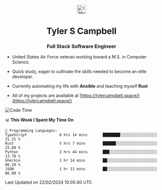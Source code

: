 <p align="center">
<a href="https://www.linkedin.com/in/t36campbell" target="blank"><img align="center" src="https://ik.imagekit.io/t36campbell/Portfolio/linkedin.png.original_m8bbGgPh6.png" alt="t36campbell" height="30" width="30" /></a>
</p>
<h1 align="center">Tyler S Campbell</h1>
<h3 align="center">Full Stack Software Engineer</h3>

* United States Air Force veteran working toward a M.S. in Computer Science.

* Quick study, eager to cultivate the skills needed to become an elite developer.

* Currently automating my life with **Ansible** and teaching myself **Rust**

* All of my projects are available at [https://tylercampbell.space/](https://tylercampbell.space/)

<!--START_SECTION:waka-->
![Code Time](http://img.shields.io/badge/Code%20Time-3%2C220%20hrs%2022%20mins-blue)

📊 **This Week I Spent My Time On** 

```text
💬 Programming Languages: 
TypeScript               6 hrs 14 mins       ████████░░░░░░░░░░░░░░░░░   31.31 % 
Rust                     5 hrs 7 mins        ██████░░░░░░░░░░░░░░░░░░░   25.68 % 
Python                   2 hrs 44 mins       ███░░░░░░░░░░░░░░░░░░░░░░   13.78 % 
Gherkin                  1 hr 14 mins        ██░░░░░░░░░░░░░░░░░░░░░░░   06.20 % 
JSON                     1 hr 11 mins        ██░░░░░░░░░░░░░░░░░░░░░░░   06.00 % 
```


 Last Updated on 22/02/2024 10:05:40 UTC
<!--END_SECTION:waka-->
